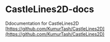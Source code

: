# CastleLines2D-docs
Ddocumentation for CastleLines2D [https://github.com/KumurTash/CastleLines2D](https://github.com/KumurTash/CastleLines2D)
